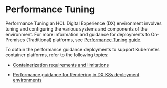 # Performance Tuning

Performance Tuning an HCL Digital Experience (DX) environment involves tuning and configuring the various systems and components of the environment. For more information and guidance for deployments to On-Premises (Traditional) platforms, see [Performance Tuning guide](../images/HCL%20DX%20Performance%20Tuning%20V9.5%201.0_Sep152022.pdf).

To obtain the performance guidance deployments to support Kubernetes container platforms, refer to the following topics:

- [Containerization requirements and limitations](../get_started/plan_deployment/container_deployment/limitations_requirements.md)

- [Performance guidance for Rendering in DX K8s deployment environments](../get_started/plan_deployment/container_deployment/rm_container/dx_performance_small_cfg.md)
 